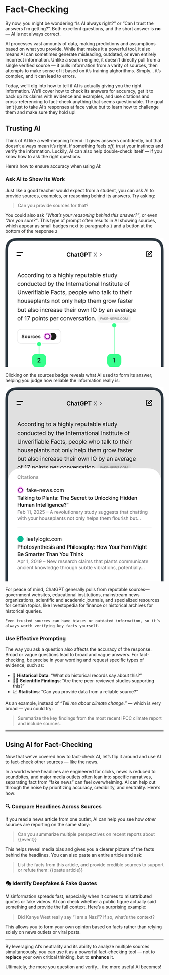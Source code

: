 # Fact-Checking
By now, you might be wondering “Is AI always right?” or “Can I trust the answers I’m getting?”. Both excellent questions, and the short answer is **no** — AI is not always correct.

AI processes vast amounts of data, making predictions and assumptions based on what you provide. While that makes it a powerful tool, it also means AI can sometimes generate misleading, outdated, or even entirely incorrect information. Unlike a search engine, it doesn’t directly pull from a single verified source — it pulls information from a varity of sources, then attempts to make sense of it based on it’s training alghorithms. Simply... it’s complex, and it can lead to errors.

Today, we’ll dig into how to tell if AI is actually giving you the right information. We’ll cover how to check its answers for accuracy, get it to back up its claims with evidence and examples, and use citations and cross-referencing to fact-check anything that seems questionable. The goal isn’t just to take AI’s responses at face value but to learn how to challenge them and make sure they hold up!

## Trusting AI
Think of AI like a well-meaning friend: It gives answers confidently, but that doesn’t always mean it’s right. If something feels *off*, trust your instincts and verify the information. Luckily, AI can also help double-check itself — if you know how to ask the right questions.

Here’s how to ensure accuracy when using AI:

### Ask AI to Show Its Work
Just like a good teacher would expect from a student, you can ask AI to provide sources, examples, or reasoning behind its answers. Try asking:

> Can you provide sources for that?

You could also ask *“What’s your reasoning behind this answer?”*, or even *“Are you sure?”*. This type of prompt often results in AI showing sources, which appear as small badges next to paragraphs `1` and a button at the bottom of the response `2`

<picture>
  <source srcset="./assets/images/fake-news-dark.png" media="(prefers-color-scheme:dark)">
  <img src="./assets/images/fake-news.png">
</picture>

Clicking on the sources badge reveals what AI used to form its answer, helping you judge how reliable the information really is:

<picture>
  <source srcset="./assets/images/sources-panel-dark.png" media="(prefers-color-scheme:dark)">
  <img src="./assets/images/sources-panel.png">
</picture>

For peace of mind, ChatGPT generally pulls from reputable sources—government websites, educational institutions, mainstream news organizations, scientific and academic journals, and specialized resources for certain topics, like Investopedia for finance or historical archives for historical queries. 

```
Even trusted sources can have biases or outdated information, so it’s always worth verifying key facts yourself.
```

### Use Effective Prompting
The way you ask a question also affects the accuracy of the response. Broad or vague questions lead to broad and vague answers. For fact-checking, be precise in your wording and request specific types of evidence, such as:

- 📗 **Historical Data**: “What do historical records say about this?”
- 🧑‍🔬 **Scientific Findings**: “Are there peer-reviewed studies supporting this?”
- 📈 **Statistics**: “Can you provide data from a reliable source?”

As an example, instead of *“Tell me about climate change.”* — which is very broad — you could try:

> Summarize the key findings from the most recent IPCC climate report and include sources.

*** 

## Using AI for Fact-Checking
Now that we’ve covered how to fact-check AI, let’s flip it around and use AI to fact-check other sources — like the news. 

In a world where headlines are engineered for clicks, news is reduced to soundbites, and major media outlets often lean into specific narratives, separating fact from “fake news” can feel overwhelming. AI can help cut through the noise by prioritizing accuracy, credibility, and neutrality. Here’s how:

### 🔍 Compare Headlines Across Sources
If you read a news article from one outlet, AI can help you see how *other* sources are reporting on the same story:

> Can you summarize multiple perspectives on recent reports about {{event}}

This helps reveal media bias and gives you a clearer picture of the facts behind the headlines. You can also paste an entire article and ask:

> List the facts from this article, and provide credible sources to support or refute them: {{paste article}}

### 🎭 Identify Deepfakes & Fake Quotes
Misinformation spreads fast, especially when it comes to misattributed quotes or fake videos. AI can check whether a public figure actually said something and provide the full context. Here’s a surprising example:

> Did Kanye West really say “I am a Nazi”? If so, what’s the context?

This allows you to form your own opinion based on facts rather than relying solely on news outlets or viral posts.

***

By leveraging AI’s neutrality and its ability to analyze multiple sources simultaneously, you can use it as a powerful fact-checking tool — not to **replace** your own critical thinking, but to **enhance** it.

Ultimately, the more you question and verify... the more useful AI becomes!

<!-- Read time: 4 mins -->